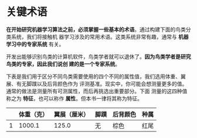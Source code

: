 关键术语
================================================================================
**在开始研究机器学习算法之前，必须掌握一些基本的术语**。通过构建下面的鸟类分类系统，我们将接触机
器学习涉及的常用术语。这类系统非常有趣，通常与 **机器学习中的专家系统** 有关。

开发出能够识别鸟类的计算机软件，鸟类学者就可以退休了。**因为鸟类学者是研究鸟类的专家，因此我们说创
建的是一个专家系统**。

下表是我们用于区分不同鸟类需要使用的四个不同的属性值，我们选用体重、翼展、有无脚蹼以及后背颜色作为
评测基准。现实中，你可能会想测量更多的值。通常的做法是测量所有可测属性，而后再挑选出重要部分。下面
测量的这四种值称之为 **特征**，也可以称作 **属性**。但本书一律将其称为特征。

|  | 体重（克） | 翼展（厘米）| 脚蹼 | 后背颜色 | 种属 |
| :-- | :---- | :---------| :----| :------| :----|
| 1 | 1000.1 | 125.0 | 无 | 棕色 | 红尾
